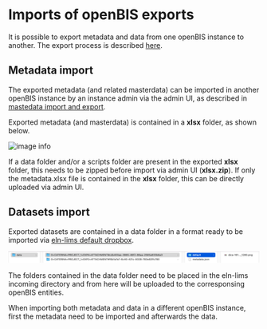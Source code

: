 # Imports of openBIS exports

It is possible to export metadata and data from one openBIS instance to another.
The export process is described [here](../../general-users/data-export.md).


## Metadata import

The exported metadata (and related masterdata) can be imported in another openBIS instance by an instance admin via the admin UI, as described in [mastedata import and export](./masterdata-exports-and-imports.md). 

Exported metadata (and masterdata) is contained in a **xlsx** folder, as shown below.

![image info](img/xlsx-folder.png)


If a data folder and/or a scripts folder are present in the exported **xlsx** folder, this needs to be zipped before import via admin UI (**xlsx.zip**).
If only the metadata.xlsx file is contained in the **xlsx** folder, this can be directly uploaded via admin UI.



## Datasets import

Exported datasets are contained in a data folder in a format ready to be imported via [eln-lims default dropbox](../../general-users/data-upload.md#data-upload-via-dropbox).

![image info](img/import-data-folder.png)

The folders contained in the data folder need to be placed in the eln-lims incoming directory and from here will be uploaded to the corresponsing openBIS entities.

When importing both metadata and data in a different openBIS instance, first the metadata need to be imported and afterwards the data. 



